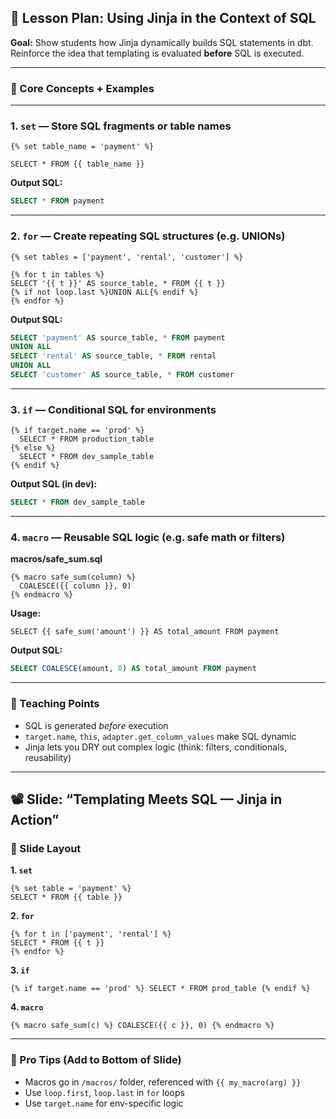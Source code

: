 
## 🧠 **Lesson Plan: Using Jinja in the Context of SQL**

**Goal:** Show students how Jinja dynamically builds SQL statements in dbt. Reinforce the idea that templating is evaluated **before** SQL is executed.

---

### 🔹 Core Concepts + Examples

---

### 1. `set` — Store SQL fragments or table names

```jinja
{% set table_name = 'payment' %}

SELECT * FROM {{ table_name }}
```

**Output SQL:**

```sql
SELECT * FROM payment
```

---

### 2. `for` — Create repeating SQL structures (e.g. UNIONs)

```jinja
{% set tables = ['payment', 'rental', 'customer'] %}

{% for t in tables %}
SELECT '{{ t }}' AS source_table, * FROM {{ t }}
{% if not loop.last %}UNION ALL{% endif %}
{% endfor %}
```

**Output SQL:**

```sql
SELECT 'payment' AS source_table, * FROM payment
UNION ALL
SELECT 'rental' AS source_table, * FROM rental
UNION ALL
SELECT 'customer' AS source_table, * FROM customer
```

---

### 3. `if` — Conditional SQL for environments

```jinja
{% if target.name == 'prod' %}
  SELECT * FROM production_table
{% else %}
  SELECT * FROM dev_sample_table
{% endif %}
```

**Output SQL (in dev):**

```sql
SELECT * FROM dev_sample_table
```

---

### 4. `macro` — Reusable SQL logic (e.g. safe math or filters)

**macros/safe\_sum.sql**

```jinja
{% macro safe_sum(column) %}
  COALESCE({{ column }}, 0)
{% endmacro %}
```

**Usage:**

```jinja
SELECT {{ safe_sum('amount') }} AS total_amount FROM payment
```

**Output SQL:**

```sql
SELECT COALESCE(amount, 0) AS total_amount FROM payment
```

---

### 🔹 Teaching Points

* SQL is generated *before* execution
* `target.name`, `this`, `adapter.get_column_values` make SQL dynamic
* Jinja lets you DRY out complex logic (think: filters, conditionals, reusability)

---

## 📽️ **Slide: “Templating Meets SQL — Jinja in Action”**

### 🔹 Slide Layout

**1. `set`**

```jinja
{% set table = 'payment' %}
SELECT * FROM {{ table }}
```

**2. `for`**

```jinja
{% for t in ['payment', 'rental'] %}
SELECT * FROM {{ t }}
{% endfor %}
```

**3. `if`**

```jinja
{% if target.name == 'prod' %} SELECT * FROM prod_table {% endif %}
```

**4. `macro`**

```jinja
{% macro safe_sum(c) %} COALESCE({{ c }}, 0) {% endmacro %}
```

---

### 📌 Pro Tips (Add to Bottom of Slide)

* Macros go in `/macros/` folder, referenced with `{{ my_macro(arg) }}`
* Use `loop.first`, `loop.last` in `for` loops
* Use `target.name` for env-specific logic

